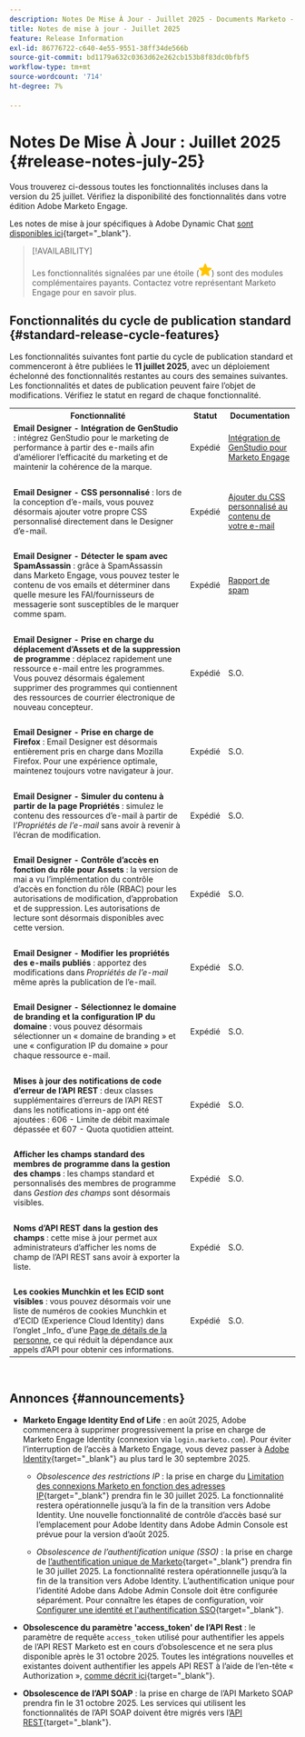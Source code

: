 ```yaml
---
description: Notes De Mise À Jour - Juillet 2025 - Documents Marketo - Documentation Du Produit
title: Notes de mise à jour - Juillet 2025
feature: Release Information
exl-id: 86776722-c640-4e55-9551-38ff34de566b
source-git-commit: bd1179a632c0363d62e262cb153b8f83dc0bfbf5
workflow-type: tm+mt
source-wordcount: '714'
ht-degree: 7%

---
```


# Notes De Mise À Jour : Juillet 2025 {#release-notes-july-25}

Vous trouverez ci-dessous toutes les fonctionnalités incluses dans la version du 25 juillet. Vérifiez la disponibilité des fonctionnalités dans votre édition Adobe Marketo Engage.

Les notes de mise à jour spécifiques à Adobe Dynamic Chat [sont disponibles ici](/help/marketo/release-notes/dynamic-chat.md){target="_blank"}.

>[!AVAILABILITY]
>
>Les fonctionnalités signalées par une étoile (![étoile](assets/yellow-star.png)) sont des modules complémentaires payants. Contactez votre représentant Marketo Engage pour en savoir plus.

## Fonctionnalités du cycle de publication standard {#standard-release-cycle-features}

Les fonctionnalités suivantes font partie du cycle de publication standard et commenceront à être publiées le **11 juillet 2025**, avec un déploiement échelonné des fonctionnalités restantes au cours des semaines suivantes. Les fonctionnalités et dates de publication peuvent faire l’objet de modifications. Vérifiez le statut en regard de chaque fonctionnalité.

<table style="table-layout:auto">
 <tbody>
 <tr>
   <th style="width:65%">Fonctionnalité</th>
   <th style="width:10%">Statut</th>
   <th style="width:25%">Documentation</th>
  </tr>
  <tr>
   <td><strong>Email Designer - Intégration de GenStudio</strong> : intégrez GenStudio pour le marketing de performance à partir des e-mails afin d’améliorer l’efficacité du marketing et de maintenir la cohérence de la marque.</td>
   <td>Expédié</td>
   <td><a href="/help/marketo/product-docs/email-marketing/email-designer/genstudio.md">Intégration de GenStudio pour Marketo Engage</a></td>
  </tr>
  <tr>
   <td> </td>
   <td> </td>
   <td> </td>
  </tr>
  <tr>
   <td><strong>Email Designer - CSS personnalisé</strong> : lors de la conception d’e-mails, vous pouvez désormais ajouter votre propre CSS personnalisé directement dans le Designer d’e-mail.</td>
   <td>Expédié</td>
   <td><a href="/help/marketo/product-docs/email-marketing/email-designer/custom-css.md">Ajouter du CSS personnalisé au contenu de votre e-mail</a></td>
  </tr>
  <tr>
   <td> </td>
   <td> </td>
   <td> </td>
  </tr>
  <tr>
   <td><strong>Email Designer - Détecter le spam avec SpamAssassin</strong> : grâce à SpamAssassin dans Marketo Engage, vous pouvez tester le contenu de vos emails et déterminer dans quelle mesure les FAI/fournisseurs de messagerie sont susceptibles de le marquer comme spam.</td>
   <td>Expédié</td>
   <td><a href="/help/marketo/product-docs/email-marketing/email-designer/spam-report.md">Rapport de spam</a></td>
  </tr>
  <tr>
   <td> </td>
   <td> </td>
   <td> </td>
  </tr>
  <tr>
   <td><strong>Email Designer - Prise en charge du déplacement d’Assets et de la suppression de programme</strong> : déplacez rapidement une ressource e-mail entre les programmes. Vous pouvez désormais également supprimer des programmes qui contiennent des ressources de courrier électronique de nouveau concepteur.</td>
   <td>Expédié</td>
   <td>S.O.</td>
  </tr>
  <tr>
   <td> </td>
   <td> </td>
   <td> </td>
  </tr>
  <tr>
   <td><strong>Email Designer - Prise en charge de Firefox</strong> : Email Designer est désormais entièrement pris en charge dans Mozilla Firefox. Pour une expérience optimale, maintenez toujours votre navigateur à jour.</td>
   <td>Expédié</td>
   <td>S.O.</td>
  </tr>
  <tr>
   <td> </td>
   <td> </td>
   <td> </td>
  </tr>
  <tr>
   <td><strong>Email Designer - Simuler du contenu à partir de la page Propriétés</strong> : simulez le contenu des ressources d’e-mail à partir de l’<i>Propriétés de l’e-mail</i> sans avoir à revenir à l’écran de modification.</td>
   <td>Expédié</td>
   <td>S.O.</td>
  </tr>
   <tr>
   <td> </td>
   <td> </td>
   <td> </td>
  </tr>
  <tr>
   <td><strong>Email Designer - Contrôle d’accès en fonction du rôle pour Assets</strong> : la version de mai a vu l’implémentation du contrôle d’accès en fonction du rôle (RBAC) pour les autorisations de modification, d’approbation et de suppression. Les autorisations de lecture sont désormais disponibles avec cette version.</td>
   <td>Expédié</td>
   <td>S.O.</td>
  </tr>
  <tr>
   <td> </td>
   <td> </td>
   <td> </td>
  </tr>
  <tr>
   <td><strong>Email Designer - Modifier les propriétés des e-mails publiés</strong> : apportez des modifications dans <i>Propriétés de l’e-mail</i> même après la publication de l’e-mail.</td>
   <td>Expédié</td>
   <td>S.O.</td>
  </tr>
  <tr>
   <td> </td>
   <td> </td>
   <td> </td>
  </tr>
  <tr>
   <td><strong>Email Designer - Sélectionnez le domaine de branding et la configuration IP du domaine</strong> : vous pouvez désormais sélectionner un « domaine de branding » et une « configuration IP du domaine » pour chaque ressource e-mail.</td>
   <td>Expédié</td>
   <td>S.O.</td>
  </tr>
  <tr>
   <td> </td>
   <td> </td>
   <td> </td>
  </tr>
  <tr>
   <td><strong>Mises à jour des notifications de code d’erreur de l’API REST</strong> : deux classes supplémentaires d’erreurs de l’API REST dans les notifications in-app ont été ajoutées : 606 - Limite de débit maximale dépassée et 607 - Quota quotidien atteint.</td>
   <td>Expédié</td>
   <td>S.O.</td>
  </tr>
  <tr>
   <td> </td>
   <td> </td>
   <td> </td>
  </tr>
  <tr>
   <td><strong>Afficher les champs standard des membres de programme dans la gestion des champs</strong> : les champs standard et personnalisés des membres de programme dans <i>Gestion des champs</i> sont désormais visibles.</td>
   <td>Expédié</td>
   <td>S.O.</td>
  </tr>
  <tr>
   <td> </td>
   <td> </td>
   <td> </td>
  </tr>
  <tr>
   <td><strong>Noms d’API REST dans la gestion des champs</strong> : cette mise à jour permet aux administrateurs d’afficher les noms de champ de l’API REST sans avoir à exporter la liste.</td>
   <td>Expédié</td>
   <td>S.O.</td>
  </tr>
  <tr>
   <td> </td>
   <td> </td>
   <td> </td>
  </tr>
  <tr>
   <td><strong>Les cookies Munchkin et les ECID sont visibles </strong> : vous pouvez désormais voir une liste de numéros de cookies Munchkin et d’ECID (Experience Cloud Identity) dans l’onglet _Info_ d’une <a href="https://experienceleague.adobe.com/fr/docs/marketo/using/product-docs/core-marketo-concepts/smart-lists-and-static-lists/managing-people-in-smart-lists/using-the-person-detail-page">Page de détails de la personne</a>, ce qui réduit la dépendance aux appels d’API pour obtenir ces informations.</td>
   <td>Expédié</td>
   <td>S.O.</td>
  </tr>
 </tbody>
</table>
<br/>

## Annonces {#announcements}

* **Marketo Engage Identity End of Life** : en août 2025, Adobe commencera à supprimer progressivement la prise en charge de Marketo Engage Identity (connexion via `login.marketo.com`). Pour éviter l’interruption de l’accès à Marketo Engage, vous devez passer à [Adobe Identity](https://experienceleague.adobe.com/fr/docs/marketo/using/product-docs/administration/marketo-with-adobe-identity/adobe-identity-management-overview){target="_blank"} au plus tard le 30 septembre 2025.

   * _Obsolescence des restrictions IP_ : la prise en charge du [Limitation des connexions Marketo en fonction des adresses IP](https://experienceleague.adobe.com/fr/docs/marketo/using/product-docs/administration/settings/restrict-marketo-logins-based-on-ip){target="_blank"} prendra fin le 30 juillet 2025. La fonctionnalité restera opérationnelle jusqu’à la fin de la transition vers Adobe Identity. Une nouvelle fonctionnalité de contrôle d’accès basé sur l’emplacement pour Adobe Identity dans Adobe Admin Console est prévue pour la version d’août 2025.

   * _Obsolescence de l’authentification unique (SSO)_ : la prise en charge de [l’authentification unique de Marketo](https://experienceleague.adobe.com/fr/docs/marketo/using/product-docs/administration/additional-integrations/add-single-sign-on-to-a-portal){target="_blank"} prendra fin le 30 juillet 2025. La fonctionnalité restera opérationnelle jusqu’à la fin de la transition vers Adobe Identity. L’authentification unique pour l’identité Adobe dans Adobe Admin Console doit être configurée séparément. Pour connaître les étapes de configuration, voir [Configurer une identité et l&#39;authentification SSO](https://helpx.adobe.com/fr/enterprise/using/set-up-identity.html){target="_blank"}.

* **Obsolescence du paramètre &#39;access_token&#39; de l’API Rest** : le paramètre de requête `access_token` utilisé pour authentifier les appels de l’API REST Marketo est en cours d’obsolescence et ne sera plus disponible après le 31 octobre 2025. Toutes les intégrations nouvelles et existantes doivent authentifier les appels API REST à l’aide de l’en-tête « Authorization », [comme décrit ici](https://experienceleague.adobe.com/fr/docs/marketo-developer/marketo/rest/authentication){target="_blank"}.

* **Obsolescence de l’API SOAP** : la prise en charge de l’API Marketo SOAP prendra fin le 31 octobre 2025. Les services qui utilisent les fonctionnalités de l’API SOAP doivent être migrés vers l’[API REST](https://experienceleague.adobe.com/fr/docs/marketo-developer/marketo/rest/rest-api){target="_blank"}.
